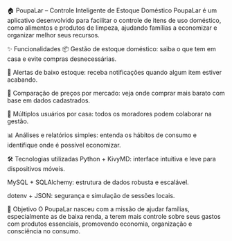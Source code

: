 🏠 PoupaLar – Controle Inteligente de Estoque Doméstico
PoupaLar é um aplicativo desenvolvido para facilitar o controle de itens de uso doméstico, como alimentos e produtos de limpeza, ajudando famílias a economizar e organizar melhor seus recursos.

✨ Funcionalidades
📦 Gestão de estoque doméstico: saiba o que tem em casa e evite compras desnecessárias.

🔔 Alertas de baixo estoque: receba notificações quando algum item estiver acabando.

🛒 Comparação de preços por mercado: veja onde comprar mais barato com base em dados cadastrados.

👥 Múltiplos usuários por casa: todos os moradores podem colaborar na gestão.

📊 Análises e relatórios simples: entenda os hábitos de consumo e identifique onde é possível economizar.

🛠️ Tecnologias utilizadas
Python + KivyMD: interface intuitiva e leve para dispositivos móveis.

MySQL + SQLAlchemy: estrutura de dados robusta e escalável.

dotenv + JSON: segurança e simulação de sessões locais.

🎯 Objetivo
O PoupaLar nasceu com a missão de ajudar famílias, especialmente as de baixa renda, a terem mais controle sobre seus gastos com produtos essenciais, promovendo economia, organização e consciência no consumo.

